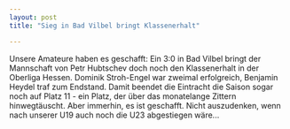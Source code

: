 ```yaml
---
layout: post
title: "Sieg in Bad Vilbel bringt Klassenerhalt"

---
```


Unsere Amateure haben es geschafft: Ein 3:0 in Bad Vilbel bringt der Mannschaft von Petr Hubtschev doch noch den Klassenerhalt in der Oberliga Hessen. Dominik Stroh-Engel war zweimal erfolgreich, Benjamin Heydel traf zum Endstand. Damit beendet die Eintracht die Saison sogar noch auf Platz 11 - ein Platz, der über das monatelange Zittern hinwegtäuscht. Aber immerhin, es ist geschafft. Nicht auszudenken, wenn nach unserer U19 auch noch die U23 abgestiegen wäre...


